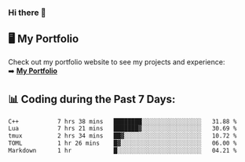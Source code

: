### Hi there 🌱  

## 🖥️ My Portfolio  
Check out my portfolio website to see my projects and experience:  
➡️ [**My Portfolio**](https://dieg0raf.github.io/)  

## 📊 Coding during the Past 7 Days: 
<!--START_SECTION:waka-->

```txt
C++           7 hrs 38 mins   ████████░░░░░░░░░░░░░░░░░   31.88 %
Lua           7 hrs 21 mins   ███████▓░░░░░░░░░░░░░░░░░   30.69 %
tmux          2 hrs 34 mins   ██▓░░░░░░░░░░░░░░░░░░░░░░   10.72 %
TOML          1 hr 26 mins    █▓░░░░░░░░░░░░░░░░░░░░░░░   06.00 %
Markdown      1 hr            █░░░░░░░░░░░░░░░░░░░░░░░░   04.21 %
```

<!--END_SECTION:waka-->
<!--
**Dieg0raf/Dieg0raf** is a ✨ _special_ ✨ repository because its `README.md` (this file) appears on your GitHub profile.

Here are some ideas to get you started:

- 🔭 I’m currently working on ...
- 🌱 I’m currently learning ...
- 👯 I’m looking to collaborate on ...
- 🤔 I’m looking for help with ...
- 💬 Ask me about ...
- 📫 How to reach me: ...
- 😄 Pronouns: ...
- ⚡ Fun fact: ...
-->
